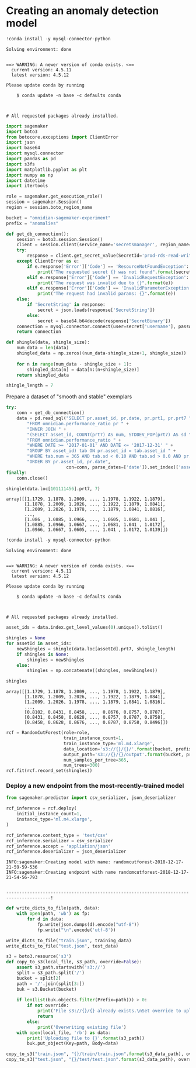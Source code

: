 
# Creating an anomaly detection model


```python
!conda install -y mysql-connector-python
```

    Solving environment: done
    
    
    ==> WARNING: A newer version of conda exists. <==
      current version: 4.5.11
      latest version: 4.5.12
    
    Please update conda by running
    
        $ conda update -n base -c defaults conda
    
    
    
    # All requested packages already installed.
    



```python
import sagemaker
import boto3
from botocore.exceptions import ClientError
import json
import base64
import mysql.connector
import pandas as pd
import s3fs
import matplotlib.pyplot as plt
import numpy as np
import datetime
import itertools

role = sagemaker.get_execution_role()
session = sagemaker.Session()
region = session.boto_region_name

```


```python
bucket = "omnidian-sagemaker-experiment"
prefix = "anomalies"
```


```python
def get_db_connection():
    session = boto3.session.Session()
    client = session.client(service_name='secretsmanager', region_name='us-east-1')
    try:
        response = client.get_secret_value(SecretId='prod-rds-read-write')
    except ClientError as e:
        if e.response['Error']['Code'] == 'ResourceNotFoundException':
            print("The requested secret {} was not found".format(secret_name))
        elif e.response['Error']['Code'] == 'InvalidRequestException':
            print("The request was invalid due to {}".format(e))
        elif e.response['Error']['Code'] == 'InvalidParameterException':
            print("The request had invalid params: {}".format(e))
    else:
        if 'SecretString' in response:
            secret = json.loads(response['SecretString'])
        else:
            secret = base64.b64decode(response['SecretBinary'])
    connection = mysql.connector.connect(user=secret['username'], password=secret['password'], host=secret['host'])
    return connection
```


```python
def shingle(data, shingle_size):
    num_data = len(data)
    shingled_data = np.zeros((num_data-shingle_size+1, shingle_size))
    
    for n in range(num_data - shingle_size + 1):
        shingled_data[n] = data[n:(n+shingle_size)]
    return shingled_data

shingle_length = 7
```

Prepare a dataset of "smooth and stable" exemplars


```python
try:
    conn = get_db_connection()
    data = pd.read_sql("SELECT pr.asset_id, pr.date, pr.prt1, pr.prt7 " +
        "FROM omnidian.performance_ratio pr " +
        "INNER JOIN " +
        "(SELECT asset_id, COUNT(prt7) AS num, STDDEV_POP(prt7) AS sd " +
        "FROM omnidian.performance_ratio " +
        "WHERE DATE >= '2017-01-01' AND DATE <= '2017-12-31' " +
        "GROUP BY asset_id) tab ON pr.asset_id = tab.asset_id " +
        "WHERE tab.num = 365 AND tab.sd < 0.10 AND tab.sd > 0.0 AND pr.date >= '2017-01-01' AND pr.date <= '2017-12-31' " +
        "ORDER BY pr.asset_id, pr.date",
                       con=conn, parse_dates=['date']).set_index(['asset_id', 'date'])
finally:
    conn.close()
```


```python
shingle(data.loc[101111456].prt7, 7)
```




    array([[1.1729, 1.1878, 1.2009, ..., 1.1978, 1.1922, 1.1879],
           [1.1878, 1.2009, 1.2026, ..., 1.1922, 1.1879, 1.0841],
           [1.2009, 1.2026, 1.1978, ..., 1.1879, 1.0841, 1.0816],
           ...,
           [1.086 , 1.0885, 1.0966, ..., 1.0605, 1.0681, 1.041 ],
           [1.0885, 1.0966, 1.0667, ..., 1.0681, 1.041 , 1.0172],
           [1.0966, 1.0667, 1.0605, ..., 1.041 , 1.0172, 1.0139]])




```python
!conda install -y mysql-connector-python
```

    Solving environment: done
    
    
    ==> WARNING: A newer version of conda exists. <==
      current version: 4.5.11
      latest version: 4.5.12
    
    Please update conda by running
    
        $ conda update -n base -c defaults conda
    
    
    
    # All requested packages already installed.
    



```python
asset_ids = data.index.get_level_values(0).unique().tolist()
```


```python
shingles = None
for assetId in asset_ids:
    newShingles = shingle(data.loc[assetId].prt7, shingle_length)
    if shingles is None:
        shingles = newShingles
    else:
        shingles = np.concatenate((shingles, newShingles))
```


```python
shingles
```




    array([[1.1729, 1.1878, 1.2009, ..., 1.1978, 1.1922, 1.1879],
           [1.1878, 1.2009, 1.2026, ..., 1.1922, 1.1879, 1.0841],
           [1.2009, 1.2026, 1.1978, ..., 1.1879, 1.0841, 1.0816],
           ...,
           [0.8102, 0.8431, 0.8458, ..., 0.8676, 0.8757, 0.8787],
           [0.8431, 0.8458, 0.8628, ..., 0.8757, 0.8787, 0.8758],
           [0.8458, 0.8628, 0.8676, ..., 0.8787, 0.8758, 0.8496]])




```python
rcf = RandomCutForest(role=role,
                      train_instance_count=1,
                      train_instance_type='ml.m4.xlarge',
                      data_location='s3://{}/{}/'.format(bucket, prefix),
                      output_path='s3://{}/{}/output'.format(bucket, prefix),
                      num_samples_per_tree=365,
                      num_trees=300)
rcf.fit(rcf.record_set(shingles))
```

### Deploy a new endpoint from the most-recently-trained model


```python
from sagemaker.predictor import csv_serializer, json_deserializer

rcf_inference = rcf.deploy(
    initial_instance_count=1,
    instance_type='ml.m4.xlarge',
)

rcf_inference.content_type = 'text/csv'
rcf_inference.serializer = csv_serializer
rcf_inference.accept = 'appliation/json'
rcf_inference.deserializer = json_deserializer
```

    INFO:sagemaker:Creating model with name: randomcutforest-2018-12-17-21-59-59-536
    INFO:sagemaker:Creating endpoint with name randomcutforest-2018-12-17-21-54-56-793


    ---------------------------------------------------------------------------------------!


```python
def write_dicts_to_file(path, data):
    with open(path, 'wb') as fp:
        for d in data:
            fp.write(json.dumps(d).encode("utf-8"))
            fp.write("\n".encode('utf-8'))

write_dicts_to_file("train.json", training_data)
write_dicts_to_file("test.json", test_data)

```


```python
s3 = boto3.resource('s3')
def copy_to_s3(local_file, s3_path, override=False):
    assert s3_path.startswith('s3://')
    split = s3_path.split('/')
    bucket = split[2]
    path = '/'.join(split[3:])
    buk = s3.Bucket(bucket)
    
    if len(list(buk.objects.filter(Prefix=path))) > 0:
        if not override:
            print('File s3://{}/{} already exists.\nSet override to upload anyway.\n'.format(s3_bucket, s3_path))
            return
        else:
            print('Overwriting existing file')
    with open(local_file, 'rb') as data:
        print('Uploading file to {}'.format(s3_path))
        buk.put_object(Key=path, Body=data)
```


```python
copy_to_s3("train.json", "{}/train/train.json".format(s3_data_path), override=True)
copy_to_s3("test.json", "{}/test/test.json".format(s3_data_path), override=True)
```
